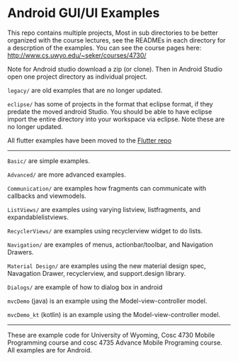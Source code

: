 Android GUI/UI Examples
===========

This repo contains multiple projects, Most in sub directories to be better organized with the course lectures, see the READMEs in each directory for a descrption of the examples.   You can see the course pages here: http://www.cs.uwyo.edu/~seker/courses/4730/

Note for Android studio download a zip (or clone).  Then in Android Studio open one project directory as individual project. 

`legacy/` are old examples that are no longer updated.  

`eclipse/`  has some of projects in the format that eclipse format, if they predate the moved android Studio.  You should be able to have eclipse import the entire directory into your workspace via eclipse.  Note these are no longer updated.

All flutter examples have been moved to the [Flutter repo](https://github.com/JimSeker/flutter)

---

`Basic/` are simple examples. 

`Advanced/` are more advanced examples. 

`Communication/` are examples how fragments can communicate with callbacks and viewmodels. 

`ListViews/` are examples using varying listview, listfragments, and expandablelistviews. 

`RecyclerViews/` are examples using recyclerview widget to do lists.  

`Navigation/` are examples of menus, actionbar/toolbar, and Navigation Drawers. 

`Material Design/` are examples using the new material design spec, Navagation Drawer, recyclerview, and support.design library.    

`Dialogs/` are example of how to dialog box in android

`mvcDemo` (java) is an example using the Model-view-controller model.

`mvcDemo_kt` (kotlin) is an example using the Model-view-controller model.

--- 

These are example code for University of Wyoming, Cosc 4730 Mobile Programming course and cosc 4735 Advance Mobile Programing course. 
All examples are for Android.
